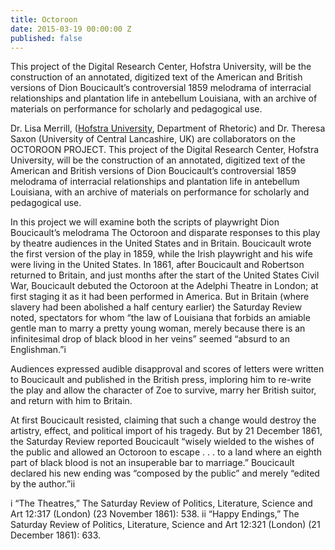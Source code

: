 ```yaml
---
title: Octoroon
date: 2015-03-19 00:00:00 Z
published: false
---
```


This project of the Digital Research Center, Hofstra University, will be the construction of an annotated, digitized text of the American and British versions of Dion Boucicault’s controversial 1859 melodrama of interracial relationships and plantation life in antebellum Louisiana, with an archive of materials on performance for scholarly and pedagogical use.

<!--more-->

Dr. Lisa Merrill, ([Hofstra University](http://hofstra.edu), Department of Rhetoric) and Dr. Theresa Saxon (University of Central Lancashire, UK) are collaborators on the OCTOROON PROJECT. This project of the Digital Research Center, Hofstra University, will be the construction of an annotated, digitized text of the American and British versions of Dion Boucicault’s controversial 1859 melodrama of interracial relationships and plantation life in antebellum Louisiana, with an archive of materials on performance for scholarly and pedagogical use.

In this project we will examine both the scripts of playwright Dion Boucicault’s melodrama The Octoroon and disparate responses to this play by theatre audiences in the United States and in Britain. Boucicault wrote the first version of the play in 1859, while the Irish playwright and his wife were living in the United States. In 1861, after Boucicault and Robertson returned to Britain, and just months after the start of the United States Civil War, Boucicault debuted the Octoroon at the Adelphi Theatre in London; at first staging it as it had been performed in America. But in Britain (where slavery had been abolished a half century earlier) the Saturday Review noted, spectators for whom “the law of Louisiana that forbids an amiable gentle man to marry a pretty young woman, merely because there is an infinitesimal drop of black blood in her veins” seemed “absurd to an Englishman.”i

Audiences expressed audible disapproval and scores of letters were written to Boucicault and published in the British press, imploring him to re-write the play and allow the character of Zoe to survive, marry her British suitor, and return with him to Britain.

At first Boucicault resisted, claiming that such a change would destroy the artistry, effect, and political import of his tragedy. But by 21 December 1861, the Saturday Review reported Boucicault “wisely wielded to the wishes of the public and allowed an Octoroon to escape . . . to a land where an eighth part of black blood is not an insuperable bar to marriage.” Boucicault declared his new ending was “composed by the public” and merely “edited by the author.”ii

i “The Theatres,” The Saturday Review of Politics, Literature, Science and Art 12:317
(London) (23 November 1861): 538.
ii “Happy Endings,” The Saturday Review of Politics, Literature, Science and Art 12:321
(London) (21 December 1861): 633. 